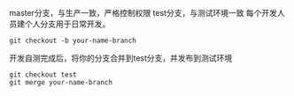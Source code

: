master分支，与生产一致，严格控制权限
test分支，与测试环境一致
每个开发人员建个人分支用于日常开发。

```
git checkout -b your-name-branch
```

开发自测完成后，将你的分支合并到test分支，并发布到测试环境

```
git checkout test
git merge your-name-branch
```